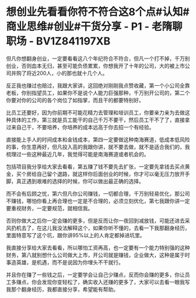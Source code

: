 # 想创业先看看你符不符合这8个点#认知#商业思维#创业#干货分享 - P1 - 老隋聊职场 - BV1Z841197XB

但凡你想翻身创业，一定要看看这八个年纪符合不符合，但凡一个打不掉，千万别创业，否则血本无归，甚至可能负债累累，你想我开了十年的公司，大的被上市公司并购了将近200人，小的那也就十几个人。

反正我也赚过也赔过，我跟大家讲，这回绝对刚刚我点赞收藏，第一个小公司全靠老板，你别指望员工，如果你不是说个人能力巨强那种，千万别开公司的，第二个你要对你的公司的各个岗位了如指掌，而且干的都要特别好。

比员工还要好，因为你前期不可能花精力去管理和培训员工，你要亲力亲为去做这种具体的工作，第三就是员工能干的自己千万不要干，然后员工干不了了，直接拿过来自己干，不要培养，你培养的成本远高于你去招一个有经验。

直接能上手人的时间成本和金钱成本，第四一定要做这种南海赛道，低成本低风险的事，你生意再好，但凡投入高的我跟你讲，就不要去做，就不是适合我们的，我梳理过一些这种最近几年，我觉得可能是南海赛道或者机会的。

包括项目我分享给大家去看看，第五赚了钱不要先去扩张，一定要先拿钱去买点黄金，买个房给自己留个退路，就这样你后面创业的时候，你才可以毫无压力放开手脚，真正遇到艰难的选择的时候，你可以做出最正确的选择。

而不会有后顾之忧，第六但凡你公司赚钱，一切都合理，千万别轻易优化，那公司不赚钱，哪怕你看上再合理也一定是不合理的，必须立刻优化，第七我跟你讲一定要重视财务，一定要规范，就相信我。

否则你做大之后你一定会赚的更多，但是反而让你一夜回到减放钱，可能还进去采风扔机去了，在这儿我没法解释这个，如果你听不懂的，去看一下我那翻身经历，里面特意写了这个坑，跟你讲95%以上的人肯定都掉进坑里。

我直接分享给大家去看看，所以哪怕工资再高，也一定要有一个能力特别强的这种财务，第八就别想什么公司做大上市，开公司就是赚钱，企业做大，这种是属于时事造英雄，是机遇，而不是说因为你埋头不干就行。

并且你在赚了一些钱之后，一定要学会让自己少赚点，反而你会赚的更多，你让员工多赚点，你会发现你变轻松了，确实收入还赚的更多了，大家可以去看一眼我写我那个翻身经历，我都直接分享，希望能有帮助。

